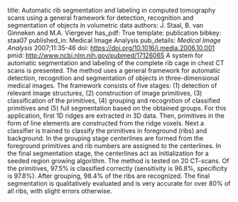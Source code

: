 title: Automatic rib segmentation and labeling in computed tomography scans using a general framework for detection, recognition and segmentation of objects in volumetric data
authors: J. Staal, B. van Ginneken and M.A. Viergever
has_pdf: True
template: publication
bibkey: staa07
published_in: Medical Image Analysis
pub_details: <i>Medical Image Analysis</i> 2007;11:35-46
doi: https://doi.org/10.1016/j.media.2006.10.001
pmid: http://www.ncbi.nlm.nih.gov/pubmed/17126065
A system for automatic segmentation and labeling of the complete rib cage in chest CT scans is presented. The method uses a general framework for automatic detection, recognition and segmentation of objects in three-dimensional medical images. The framework consists of five stages: (1) detection of relevant image structures, (2) construction of image primitives, (3) classification of the primitives, (4) grouping and recognition of classified primitives and (5) full segmentation based on the obtained groups. For this application, first 1D ridges are extracted in 3D data. Then, primitives in the form of line elements are constructed from the ridge voxels. Next a classifier is trained to classify the primitives in foreground (ribs) and background. In the grouping stage centerlines are formed from the foreground primitives and rib numbers are assigned to the centerlines. In the final segmentation stage, the centerlines act as initialization for a seeded region growing algorithm. The method is tested on 20 CT-scans. Of the primitives, 97.5\% is classified correctly (sensitivity is 96.8\%, specificity is 97.8\%). After grouping, 98.4\% of the ribs are recognized. The final segmentation is qualitatively evaluated and is very accurate for over 80\% of all ribs, with slight errors otherwise.

